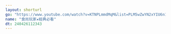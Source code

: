 ```yaml
---
layout: shorturl
go: "https://www.youtube.com/watch?v=KTNPLmmdMqM&list=PLM5wZwYN2xYIU6n1YPKjdxMp__m6wkPfh"
name: "食尚玩家★經典必看"
dt: 240426112343
---
```

